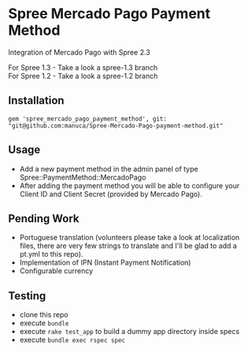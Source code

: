 Spree Mercado Pago Payment Method
=================================

Integration of Mercado Pago with Spree 2.3

For Spree 1.3 - Take a look a spree-1.3 branch  
For Spree 1.2 - Take a look a spree-1.2 branch

Installation
------------

```
gem 'spree_mercado_pago_payment_method', git: "git@github.com:manuca/Spree-Mercado-Pago-payment-method.git"
```

Usage
-----

- Add a new payment method in the admin panel of type Spree::PaymentMethod::MercadoPago
- After adding the payment method you will be able to configure your Client ID and Client Secret (provided by Mercado Pago).

Pending Work
------------

- Portuguese translation (volunteers please take a look at localization files, there are very few strings to translate and I'll be glad to add a pt.yml to this repo).
- Implementation of IPN (Instant Payment Notification)
- Configurable currency

Testing
-------

- clone this repo
- execute `bundle`
- execute `rake test_app` to build a dummy app directory inside specs
- execute `bundle exec rspec spec`
